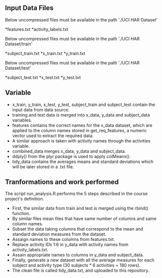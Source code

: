 ## Input Data Files
Below uncompressed files must be available in the path './UCI HAR Dataset'

*features.txt
*activity_labels.txt

Below uncompressed files must be available in the path './UCI HAR Dataset/train'

*subject_train.txt
*x_train.txt
*y_train.txt

Below uncompressed files must be available in the path './UCI HAR Dataset/test'

*subject_test.txt
*x_test.txt
*y_test.txt

## Variable

* x_train, y_train, x_test, y_test, subject_train and subject_test contain the input data from data source.
* training and test data is merged into x_data, y_data and subject_data variables.
* features contains the correct names for the x_data dataset, which are applied to the column names stored in get_req_features, a numeric vector used to extract the required data.
* A similar approach is taken with activity names through the activities variable.
* combined_data merges x_data, y_data and subject_data.
* ddply() from the plyr package is used to apply colMeans().
* tidy_data contains the averages means and standard deviations which will be later stored in a .txt file.

## Tranformations and work performed

The script run_analysis.R performs the 5 steps described in the course project's definition.

* First, the similar data from train and test is merged using the rbind() function. 
* By similar files mean files that have  same number of columns and same column names.
* Subset the data taking columns that correspond to the mean and standard deviation measures from the dataset.
* Assaign names to these columns from features.txt.
* Replace activity IDs 1:6 in y_data with activity names from activity_labels.txt.
* Assain appropriate names to columns in y_data and subject_data.
* Finally,  generate a new dataset with all the average measures for each subject and activity type (30 subjects * 6 activities = 180 rows). 
* The clean file is called tidy_data.txt, and uploaded to this repository.
